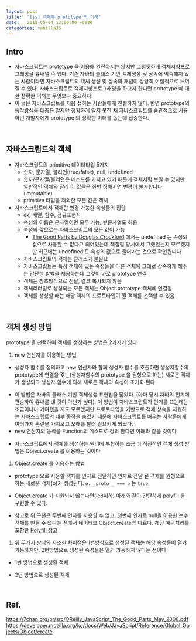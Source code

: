 ```yaml
---
layout: post
title:  "[js] 객체와 prototype 의 이해"
date:   2018-05-04 13:00:00 +0900
categories: vanillaJS
---
```


Intro
---
* 자바스크립트는 prototype 을 이용해 완전하지는 않지만 그럴듯하게 객체지향프로그래밍을 흉내낼 수 있다. 기존 자바의 클래스 기반 객체생성 및 상속에 익숙해져 있는 사람이라면 자바스크립트의 객체 생성 및 상속의 개념이 상당히 이질적으로 느껴질 수 있다. 자바스크립트로 객체지향프로그래밍을 하고자 한다면 prototype 에 대한 정확한 이해는 무엇보다 중요하다.
* 이 글은 자바스크립트를 처음 접하는 사람들에게 친절하지 않다. 반면 prototype의 동작방식을 대충은 알지만 정확하게 알지 못한 채 자바스크립트를 습관적으로 사용하던 개발자에게 prototype 의 정확한 이해를 돕는데 집중한다.

<br/>

자바스크립트의 객체
---
* 자바스크립트의 primitive 데이터타입 5가지
  * 숫자, 문자열, 불리언(true/false), null, undefined
  * 숫자/문자열/불리언은 메소드를 가지고 있기 때문에 객체처럼 보일 수 있지만 일반적인 객체와 달리 이 값들은 한번 정해지면 변경이 불가합니다(immutable)
  * primitive 타입을 제외한 모든 값은 객체
* 자바스크립트에서 객체란 변경 가능한 속성들의 집합
  * ex) 배열, 함수, 정규표현식
  * 속성의 이름은 문자열이면 모두 가능, 빈문자열도 허용
  * 속성의 값으로는 자바스크립트의 모든 값이 가능
    * [The Good Parts
by Douglas Crockford][1] 에서는 undefined 는 속성의 값으로 사용할 수 없다고 되어있는데 책집필 당시에서 그랬었는지 모르겠지만 최근에는 undefined 도 속성의 값으로 들어가는 것으로 확인됩니다
  * 자바스크립트의 객체는 클래스가 불필요
  * 자바스크립트는 특정 객체에 있는 속성들을 다른 객체에 그대로 상속하게 해주는 간단한 방법을 제공하는데 그것이 바로 prototype 연결
  * 객체는 참조방식으로 전달, 결코 복사되지 않음
  * 객체리터럴로 생성되는 모든 객체는 Object.prototype 객체에 연결됨
  * 객체를 생성할 때는 해당 객체의 프로토타입이 될 객체를 선택할 수 있음


<br>

객체 생성 방법
---
prototype 을 선택하여 객체를 생성하는 방법은 2가지가 있다
1. new 연산자를 이용하는 방법
  * 생성자 함수를 정의하고 new 연산자와 함께 생성자 함수를 호출하면 생성자함수의 prototype에 연결을 갖는(생성자함수의 prototype 을 원형으로 하는) 새로운 객체가 생성되고 생성자 함수에 의해 새로운 객체의 속성이 초기화 된다
  <script src="https://gist.github.com/min9nim/7a384c89b085ac41ab72f53e0b5c19fb.js"></script>
  * 이 방법은 자바의 클래스 기반 객체생성 표현법을 닮았다. (아마 당시 자바의 인기에 편승하여 흉내를 낸 것이 아닌가 싶다). 이 방법이 자바스크립트가 인기를 끄는데는 조금이나마 기여했을 지도 모르겠지만 프로토타입을 기반으로 객체 상속을 지원하는 자바스크립트의 내부 동작을 숨겼기 때문에 자바스크립트를 배우는 사람들에게 여러가지 혼란을 가져오고 오해를 불러 일으키게 되었다.
  * new 연산자의 동작을 Function의 메소드로 정의 한다면 아래와 같을 것이다
  <script src="https://gist.github.com/min9nim/72fd726a2ff9f6b8d61ad8c534a4a756.js"></script>
  * 자바스크립트에서 객체를 생성하는 원리에 부합하는 조금 더 직관적인 객체 생성 방법은 Object.create 를 이용하는 것이다
  


1. Object.create 를 이용하는 방법
  * prototype 으로 사용할 객체를 인자로 전달하면 인자로 전달 된 객체를 원형으로 하는 새로운 객체(o)가 생성된다. `o.__proto__ === a` 는 `true`
  <script src="https://gist.github.com/min9nim/5cf5cd11463c79bc3de2f9039c8b2e76.js"></script>
  * Object.create 가 지원되지 않는다면(ie8이하) 아래와 같이 간단하게 polyfill 을 구현할 수 있다.
  <script src="https://gist.github.com/min9nim/02f40a241014c6f13e0337cac84cb9f0.js"></script>
  * 참고로 위 구현은 두번째 인자를 사용할 수 없고, 첫번째 인자로 null을 이용한 순수객체를 만들 수 없다는 점에서 네이티브 Object.create와 다르다. 해당 예외처리를 포함한 [Polyfill 참고][2]

1. 위 두가지 방식의 사소한 차이점은 1번방식으로 생성된 객체는 해당 속성들이 열거 가능하지만, 2번방법으로 생성된 속성들은 열거 가능하지 않다는 점이다
  * 1번 방법으로 생성된 객체
  <script src="https://gist.github.com/min9nim/a6ab5bd9563bca5dd35671f64b67a258.js"></script>
  * 2번 방법으로 생성된 객체
  <script src="https://gist.github.com/min9nim/6eb131fd72ec002edfa075e7e2154aea.js"></script>




<br/>


Ref.
---
<https://7chan.org/pr/src/OReilly_JavaScript_The_Good_Parts_May_2008.pdf>
<https://developer.mozilla.org/ko/docs/Web/JavaScript/Reference/Global_Objects/Object/create>



[1]: https://7chan.org/pr/src/OReilly_JavaScript_The_Good_Parts_May_2008.pdf
[2]: https://developer.mozilla.org/en-US/docs/Web/JavaScript/Reference/Global_Objects/Object/create#Polyfill
